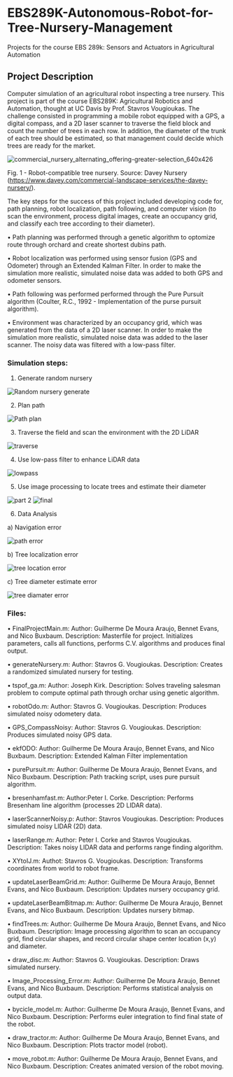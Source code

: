 # EBS289K-Autonomous-Robot-for-Tree-Nursery-Management
Projects for the course EBS 289k: Sensors and Actuators in Agricultural Automation

## Project Description
Computer simulation of an agricultural robot inspecting a tree nursery. This project is part of the course EBS289K: Agricultural Robotics and Automation, thought at UC Davis by Prof. Stavros Vougioukas.
The challenge consisted in programming a mobile robot equipped with a GPS, a digital compass, and a 2D laser scanner to traverse the field block and count the number of trees in each row. In addition, the diameter of the trunk of each tree should be estimated, so that management could decide which trees are ready for the market.

![commercial_nursery_alternating_offering-greater-selection_640x426](https://user-images.githubusercontent.com/39603677/114094037-ad870c00-9870-11eb-8c6d-378ed0a3fb38.png)

Fig. 1 - Robot-compatible tree nursery. Source: Davey Nursery (https://www.davey.com/commercial-landscape-services/the-davey-nursery/).

The key steps for the success of this project included developing code for, path planning, robot localization, path following, and computer vision (to scan the environment, process digital images, create an occupancy grid, and classify each tree according to their diameter).

• Path planning was performed through a genetic algorithm to optomize route through orchard and create shortest dubins path. 

• Robot localization was performed using sensor fusion (GPS and Odometer) through an Extended Kalman Filter. In order to make the simulation more realistic, simulated noise data was added to both GPS and odometer sensors.

• Path following was performed performed through the Pure Pursuit algorithm (Coulter, R.C., 1992 - Implementation of the purse pursuit algorithm).

• Environment was characterized by an occupancy grid, which was generated from the data of a 2D laser scanner. In order to make the simulation more realistic, simulated noise data was added to the laser scanner. The noisy data was filtered with a low-pass filter.

### Simulation steps:

1. Generate random nursery

![Random nursery generate](https://user-images.githubusercontent.com/39603677/114100448-24280780-9879-11eb-8a3c-0f64d813e69a.png)

2. Plan path

![Path plan](https://user-images.githubusercontent.com/39603677/114100858-c6e08600-9879-11eb-935b-53494ac2deab.png)

3. Traverse the field and scan the environment with the 2D LiDAR

![traverse](https://user-images.githubusercontent.com/39603677/114101067-0e671200-987a-11eb-969a-bd941313440c.JPG)

4. Use low-pass filter to enhance LiDAR data

![lowpass](https://user-images.githubusercontent.com/39603677/114101183-38b8cf80-987a-11eb-8a3d-00fef9fec8eb.JPG)

5. Use image processing to locate trees and estimate their diameter

![part 2](https://user-images.githubusercontent.com/39603677/114101450-99e0a300-987a-11eb-95ca-9c816a5e01d4.JPG) ![final](https://user-images.githubusercontent.com/39603677/114101459-9c42fd00-987a-11eb-82a3-99535892bb05.JPG)

6. Data Analysis

a) Navigation error

![path error](https://user-images.githubusercontent.com/39603677/114101728-fe9bfd80-987a-11eb-9bcd-ab3d8e76530c.JPG)

b) Tree localization error

![tree location error](https://user-images.githubusercontent.com/39603677/114101764-0e1b4680-987b-11eb-95d2-1ce8dcd8d304.JPG)

c) Tree diameter estimate error

![tree diamater error](https://user-images.githubusercontent.com/39603677/114101806-1b383580-987b-11eb-9b16-dc6b1555475a.JPG)

### Files:
• FinalProjectMain.m: Author: Guilherme De Moura Araujo, Bennet Evans, and Nico Buxbaum. Description: Masterfile for project. Initializes parameters, calls all functions, performs C.V. algorithms and produces final output.

• generateNursery.m: Author: Stavros G. Vougioukas. Description: Creates a randomized simulated nursery for testing.

• tspof_ga.m: Author: Joseph Kirk. Description: Solves traveling salesman problem to compute optimal path through orchar using genetic algorithm.

• robotOdo.m: Author: Stavros G. Vougioukas. Description: Produces simulated noisy odometery data.

• GPS_CompassNoisy: Author: Stavros G. Vougioukas. Description: Produces simulated noisy GPS data.

• ekfODO: Author: Guilherme De Moura Araujo, Bennet Evans, and Nico Buxbaum. Description: Extended Kalman Filter implementation

• purePursuit.m: Author: Guilherme De Moura Araujo, Bennet Evans, and Nico Buxbaum. Description: Path tracking script, uses pure pursuit algorithm.

• bresenhamfast.m: Author:Peter I. Corke. Description: Performs Bresenham line algorithm (processes 2D LIDAR data).

• laserScannerNoisy.p: Author: Stavros Vougioukas. Description: Produces simulated noisy LIDAR (2D) data.

• laserRange.m: Author: Peter I. Corke and Stavros Vougioukas. Description: Takes noisy LIDAR data and performs range finding algorithm.

• XYtoIJ.m: Authot: Stavros G. Vougioukas. Description: Transforms coordinates from world to robot frame.

• updateLaserBeamGrid.m: Author: Guilherme De Moura Araujo, Bennet Evans, and Nico Buxbaum. Description: Updates nursery occupancy grid.

• updateLaserBeamBitmap.m: Author: Guilherme De Moura Araujo, Bennet Evans, and Nico Buxbaum. Description: Updates nursery bitmap.

• findTrees.m: Author: Guilherme De Moura Araujo, Bennet Evans, and Nico Buxbaum. Description: Image processing algorithm to scan an occupancy grid, find circular shapes, and 
 record circular shape center location (x,y) and diameter.

• draw_disc.m: Author: Stavros G. Vougioukas. Description: Draws simulated nursery.

• Image_Processing_Error.m: Author: Guilherme De Moura Araujo, Bennet Evans, and Nico Buxbaum. Description: Performs statistical analysis on output data.

• bycicle_model.m: Author: Guilherme De Moura Araujo, Bennet Evans, and Nico Buxbaum. Description: Performs euler integration to find final state of the robot.

• draw_tractor.m: Author: Guilherme De Moura Araujo, Bennet Evans, and Nico Buxbaum. Description: Plots tractor model (robot).

• move_robot.m: Author: Guilherme De Moura Araujo, Bennet Evans, and Nico Buxbaum. Description: Creates animated version of the robot moving.
